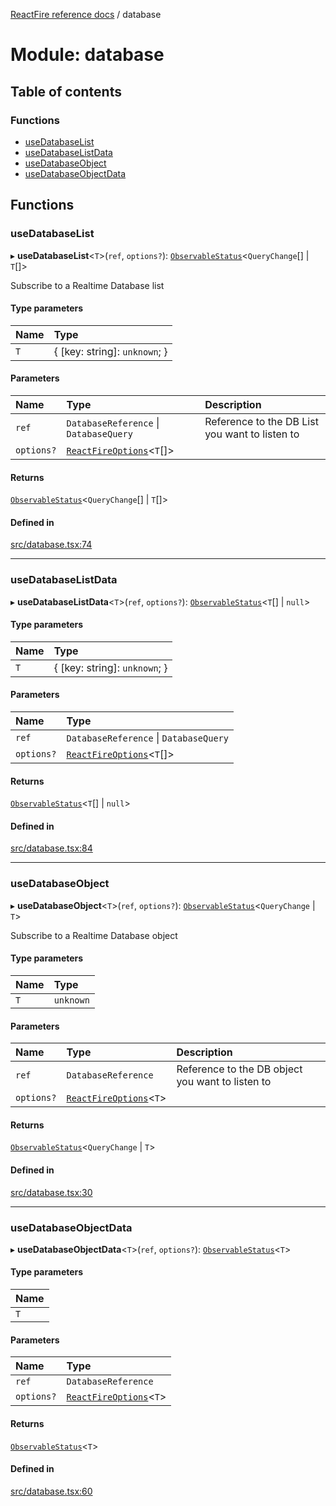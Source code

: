 [ReactFire reference docs](../README.md) / database

# Module: database

## Table of contents

### Functions

- [useDatabaseList](database.md#usedatabaselist)
- [useDatabaseListData](database.md#usedatabaselistdata)
- [useDatabaseObject](database.md#usedatabaseobject)
- [useDatabaseObjectData](database.md#usedatabaseobjectdata)

## Functions

### useDatabaseList

▸ **useDatabaseList**<`T`\>(`ref`, `options?`): [`ObservableStatus`](../interfaces/useObservable.ObservableStatus.md)<`QueryChange`[] \| `T`[]\>

Subscribe to a Realtime Database list

#### Type parameters

| Name | Type |
| :------ | :------ |
| `T` | { [key: string]: `unknown`;  } |

#### Parameters

| Name | Type | Description |
| :------ | :------ | :------ |
| `ref` | `DatabaseReference` \| `DatabaseQuery` | Reference to the DB List you want to listen to |
| `options?` | [`ReactFireOptions`](../interfaces/index.ReactFireOptions.md)<`T`[]\> |  |

#### Returns

[`ObservableStatus`](../interfaces/useObservable.ObservableStatus.md)<`QueryChange`[] \| `T`[]\>

#### Defined in

[src/database.tsx:74](https://github.com/FirebaseExtended/reactfire/blob/main/src/database.tsx#L74)

___

### useDatabaseListData

▸ **useDatabaseListData**<`T`\>(`ref`, `options?`): [`ObservableStatus`](../interfaces/useObservable.ObservableStatus.md)<`T`[] \| ``null``\>

#### Type parameters

| Name | Type |
| :------ | :------ |
| `T` | { [key: string]: `unknown`;  } |

#### Parameters

| Name | Type |
| :------ | :------ |
| `ref` | `DatabaseReference` \| `DatabaseQuery` |
| `options?` | [`ReactFireOptions`](../interfaces/index.ReactFireOptions.md)<`T`[]\> |

#### Returns

[`ObservableStatus`](../interfaces/useObservable.ObservableStatus.md)<`T`[] \| ``null``\>

#### Defined in

[src/database.tsx:84](https://github.com/FirebaseExtended/reactfire/blob/main/src/database.tsx#L84)

___

### useDatabaseObject

▸ **useDatabaseObject**<`T`\>(`ref`, `options?`): [`ObservableStatus`](../interfaces/useObservable.ObservableStatus.md)<`QueryChange` \| `T`\>

Subscribe to a Realtime Database object

#### Type parameters

| Name | Type |
| :------ | :------ |
| `T` | `unknown` |

#### Parameters

| Name | Type | Description |
| :------ | :------ | :------ |
| `ref` | `DatabaseReference` | Reference to the DB object you want to listen to |
| `options?` | [`ReactFireOptions`](../interfaces/index.ReactFireOptions.md)<`T`\> |  |

#### Returns

[`ObservableStatus`](../interfaces/useObservable.ObservableStatus.md)<`QueryChange` \| `T`\>

#### Defined in

[src/database.tsx:30](https://github.com/FirebaseExtended/reactfire/blob/main/src/database.tsx#L30)

___

### useDatabaseObjectData

▸ **useDatabaseObjectData**<`T`\>(`ref`, `options?`): [`ObservableStatus`](../interfaces/useObservable.ObservableStatus.md)<`T`\>

#### Type parameters

| Name |
| :------ |
| `T` |

#### Parameters

| Name | Type |
| :------ | :------ |
| `ref` | `DatabaseReference` |
| `options?` | [`ReactFireOptions`](../interfaces/index.ReactFireOptions.md)<`T`\> |

#### Returns

[`ObservableStatus`](../interfaces/useObservable.ObservableStatus.md)<`T`\>

#### Defined in

[src/database.tsx:60](https://github.com/FirebaseExtended/reactfire/blob/main/src/database.tsx#L60)

